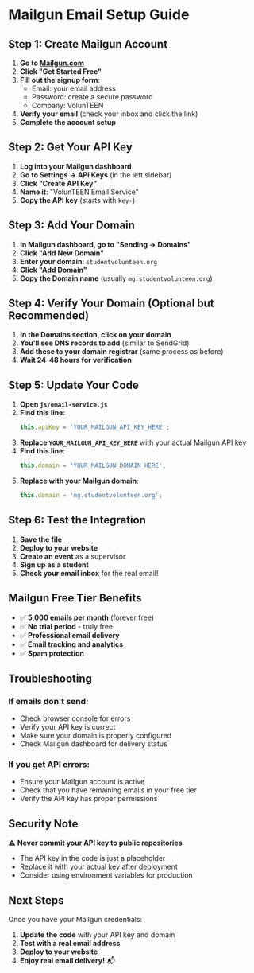 # Mailgun Email Setup Guide

## Step 1: Create Mailgun Account

1. **Go to [Mailgun.com](https://mailgun.com)**
2. **Click "Get Started Free"**
3. **Fill out the signup form**:
   - Email: your email address
   - Password: create a secure password
   - Company: VolunTEEN
4. **Verify your email** (check your inbox and click the link)
5. **Complete the account setup**

## Step 2: Get Your API Key

1. **Log into your Mailgun dashboard**
2. **Go to Settings → API Keys** (in the left sidebar)
3. **Click "Create API Key"**
4. **Name it**: "VolunTEEN Email Service"
5. **Copy the API key** (starts with `key-`)

## Step 3: Add Your Domain

1. **In Mailgun dashboard, go to "Sending → Domains"**
2. **Click "Add New Domain"**
3. **Enter your domain**: `studentvolunteen.org`
4. **Click "Add Domain"**
5. **Copy the Domain name** (usually `mg.studentvolunteen.org`)

## Step 4: Verify Your Domain (Optional but Recommended)

1. **In the Domains section, click on your domain**
2. **You'll see DNS records to add** (similar to SendGrid)
3. **Add these to your domain registrar** (same process as before)
4. **Wait 24-48 hours for verification**

## Step 5: Update Your Code

1. **Open `js/email-service.js`**
2. **Find this line**:
   ```javascript
   this.apiKey = 'YOUR_MAILGUN_API_KEY_HERE';
   ```
3. **Replace `YOUR_MAILGUN_API_KEY_HERE`** with your actual Mailgun API key
4. **Find this line**:
   ```javascript
   this.domain = 'YOUR_MAILGUN_DOMAIN_HERE';
   ```
5. **Replace with your Mailgun domain**:
   ```javascript
   this.domain = 'mg.studentvolunteen.org';
   ```

## Step 6: Test the Integration

1. **Save the file**
2. **Deploy to your website**
3. **Create an event** as a supervisor
4. **Sign up as a student**
5. **Check your email inbox** for the real email!

## Mailgun Free Tier Benefits

- ✅ **5,000 emails per month** (forever free)
- ✅ **No trial period** - truly free
- ✅ **Professional email delivery**
- ✅ **Email tracking and analytics**
- ✅ **Spam protection**

## Troubleshooting

### If emails don't send:
- Check browser console for errors
- Verify your API key is correct
- Make sure your domain is properly configured
- Check Mailgun dashboard for delivery status

### If you get API errors:
- Ensure your Mailgun account is active
- Check that you have remaining emails in your free tier
- Verify the API key has proper permissions

## Security Note

⚠️ **Never commit your API key to public repositories**
- The API key in the code is just a placeholder
- Replace it with your actual key after deployment
- Consider using environment variables for production

## Next Steps

Once you have your Mailgun credentials:
1. **Update the code** with your API key and domain
2. **Test with a real email address**
3. **Deploy to your website**
4. **Enjoy real email delivery!** 📬 